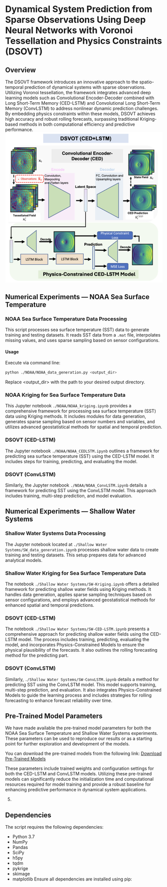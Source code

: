 # Dynamical System Prediction from Sparse Observations Using Deep Neural Networks with Voronoi Tessellation and Physics Constraints (DSOVT)

## Overview
The DSOVT framework introduces an innovative approach to the spatio-temporal prediction of dynamical systems with sparse observations. Utilizing Voronoi tessellation, the framework integrates advanced deep learning models such as Convolutional Encoder-Decoder combined with Long Short-Term Memory (CED-LSTM) and Convolutional Long Short-Term Memory (ConvLSTM) to address nonlinear dynamic prediction challenges. By embedding physics constraints within these models, DSOVT achieves high accuracy and robust rolling forecasts, surpassing traditional Kriging-based methods in both computational efficiency and predictive performance.
![Physics-Constrained CED-LSTM Pipeline](Pipeline_Phy_CEDLSTM.png "Physics-Constrained CED-LSTM Model Pipeline")

## Numerical Experiments — NOAA Sea Surface Temperature
### NOAA Sea Surface Temperature Data Processing

This script processes sea surface temperature (SST) data to generate training and testing datasets. It reads SST data from a `.mat` file, interpolates missing values, and uses sparse sampling based on sensor configurations.

#### Usage
Execute via command line:
```bash
python ./NOAA/NOAA_data_generation.py <output_dir>
```
Replace <output_dir> with the path to your desired output directory.

### NOAA Kriging for Sea Surface Temperature Data

This Jupyter notebook `./NOAA/NOAA_kriging.ipynb` provides a comprehensive framework for processing sea surface temperature (SST) data using Kriging methods. It includes modules for data generation, generates sparse sampling based on sensor numbers and variables, and utilizes advanced geostatistical methods for spatial and temporal prediction.

### DSOVT (CED-LSTM)
The Jupyter notebook `./NOAA/NOAA_CEDLSTM.ipynb` outlines a framework for predicting sea surface temperature (SST) using the CED-LSTM model. It includes steps for training, predicting, and evaluating the model.


### DSOVT (ConvLSTM)
Similarly, the Jupyter notebook `./NOAA/NOAA_ConvLSTM.ipynb` details a framework for predicting SST using the ConvLSTM model. This approach includes training, multi-step prediction, and model evaluation.


## Numerical Experiments — Shallow Water Systems

### Shallow Water Systems Data Processing

The Jupyter notebook located at `./Shallow Water Systems/SW_data_generation.ipynb` processes shallow water data to create training and testing datasets. This setup prepares data for advanced analytical models.

### Shallow Water Kriging for Sea Surface Temperature Data

The notebook `./Shallow Water Systems/SW-Kriging.ipynb` offers a detailed framework for predicting shallow water fields using Kriging methods. It handles data generation, applies sparse sampling techniques based on sensor configurations, and employs advanced geostatistical methods for enhanced spatial and temporal predictions.

### DSOVT (CED-LSTM)

The notebook `./Shallow Water Systems/SW-CED-LSTM.ipynb` presents a comprehensive approach for predicting shallow water fields using the CED-LSTM model. The process includes training, predicting, evaluating the model, and incorporates Physics-Constrained Models to ensure the physical plausibility of the forecasts. It also outlines the rolling forecasting method for the predicting part.

### DSOVT (ConvLSTM)

Similarly, `./Shallow Water Systems/SW-ConvLSTM.ipynb` details a method for predicting SST using the ConvLSTM model. This model supports training, multi-step prediction, and evaluation. It also integrates Physics-Constrained Models to guide the learning process and includes strategies for rolling forecasting to enhance forecast reliability over time.

## Pre-Trained Model Parameters

We have made available the pre-trained model parameters for both the NOAA Sea Surface Temperature and Shallow Water Systems experiments. These parameters can be used to reproduce our results or as a starting point for further exploration and development of the models.

You can download the pre-trained models from the following link:
[Download Pre-Trained Models](https://drive.google.com/drive/folders/1IpRAkSKOb4QM0nHAglV9v1Wtz3KTkj9b?usp=sharing)

These parameters include trained weights and configuration settings for both the CED-LSTM and ConvLSTM models. Utilizing these pre-trained models can significantly reduce the initialization time and computational resources required for model training and provide a robust baseline for enhancing predictive performance in dynamical system applications.


5. 
## Dependencies
The script requires the following dependencies:
- Python 3.7
- NumPy
- Pandas
- SciPy
- h5py
- tqdm
- pykrige
- skimage
- matplotlib
Ensure all dependencies are installed using pip:


